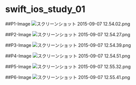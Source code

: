 # swift_ios_study_01

##P1-Image
![スクリーンショット 2015-09-07 12.54.02.png](https://qiita-image-store.s3.amazonaws.com/0/35442/707f3840-ecd8-5ae4-89f7-ac9a752f18bb.png)


##P2-Image
![スクリーンショット 2015-09-07 12.54.27.png](https://qiita-image-store.s3.amazonaws.com/0/35442/f5ba3e05-e814-5017-9d01-d9ef83be4f25.png)


##P3-Image
![スクリーンショット 2015-09-07 12.54.39.png](https://qiita-image-store.s3.amazonaws.com/0/35442/d1326158-107d-cf3f-471c-12c74625fcb4.png)


##P4-Image
![スクリーンショット 2015-09-07 12.54.51.png](https://qiita-image-store.s3.amazonaws.com/0/35442/b535cd6e-9057-b656-2d61-7e79592e717d.png)


##P5-Image
![スクリーンショット 2015-09-07 12.55.32.png](https://qiita-image-store.s3.amazonaws.com/0/35442/11f44373-4532-ed6f-1c9d-47d58bb12682.png)


##P6-Image
![スクリーンショット 2015-09-07 12.55.41.png](https://qiita-image-store.s3.amazonaws.com/0/35442/43615445-6359-9269-4a22-c5813249f328.png)


